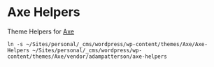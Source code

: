 # Axe Helpers
Theme Helpers for [Axe](https://github.com/adampatterson/Axe)


```
ln -s ~/Sites/personal/_cms/wordpress/wp-content/themes/Axe/Axe-Helpers ~/Sites/personal/_cms/wordpress/wp-content/themes/Axe/vendor/adampatterson/axe-helpers
```

